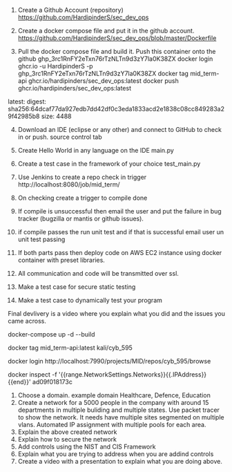 1. Create a Github Account (repository)
https://github.com/HardipinderS/sec_dev_ops
<!-- http://localhost:7990/mvc/projects/MID/repos/cyb_595/browse -->
2. Create a docker compose file and put it in the github account.
https://github.com/HardipinderS/sec_dev_ops/blob/master/Dockerfile
<!-- http://localhost:7990/projects/MID/repos/cyb_595/browse/compose.yml -->
3. Pull the docker compose file and build it. Push this container onto the github
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
docker login ghcr.io -u HardipinderS -p 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
docker tag mid_term-api ghcr.io/hardipinders/sec_dev_ops:latest
docker push ghcr.io/hardipinders/sec_dev_ops:latest

<!-- docker pull ghcr.io/hardipinders/sec_dev_op -->

latest: digest: sha256:64dcaf77da927edb7dd42df0c3eda1833acd2e1838c08cc849283a29f42985b8 size: 4488
<!-- cd E:\courses_csudh\cyb 595\mid_term
git pull
docker-compose up -d --build
docker tag image_id localhost:7990/mid/cyb_595/mid_term-api:latest
docker push http://localhost:7990/mid/cyb_595/mid_term-api:latest -->


<!-- http://localhost:7990/scm/mid/cyb_595.git -->
4. Download an IDE (eclipse or any other) and connect to GitHub to check in or push. 
source control tab
5. Create Hello World in any language on the IDE
main.py
6. Create a test case in the framework of your choice
test_main.py
7. Use Jenkins to create a repo check in trigger
http://localhost:8080/job/mid_term/

8. On checking create a trigger to compile 
done

9. If compile is unsuccessful then email the user and put the failure in bug tracker (bugzilla or mantis or github issues).

10. if compile passes the run unit test and if that is successful email user un unit test passing
11. If both parts pass then deploy code on AWS EC2 instance using docker container with preset libraries.
12. All communication and code will be transmitted over ssl. 
13. Make a test case for secure static testing
14. Make a test case to dynamically test your program

Final devlivery is a video where you explain what you did and the issues you came across. 

docker-compose up -d --build

docker tag mid_term-api:latest kali/cyb_595

docker login http://localhost:7990/projects/MID/repos/cyb_595/browse

docker inspect -f '{{range.NetworkSettings.Networks}}{{.IPAddress}}{{end}}' ad09f018173c

1. Choose a domain. example domain Healthcare, Defence, Education 
2. Create a network for a 5000 people in the company with around 15 departments in multiple buliding and multiple states. Use packet tracer to show the network. It needs have multiple sites segmented on multiple vlans. Automated IP assignment with multiple pools for each area. 
3. Explain the above created network
4. Explain how to secure the network
5. Add controls using the NIST and CIS Framework
6.  Explain what you are trying to address when you are addind controls
7. Create a video with a presentation to explain what you are doing above.
